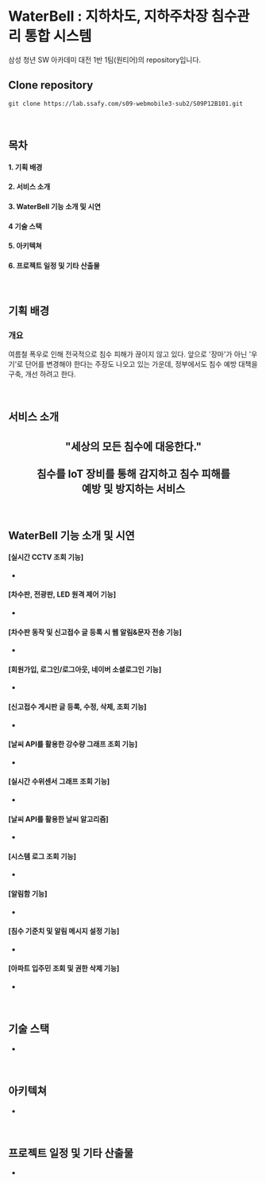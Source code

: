 # WaterBell : 지하차도, 지하주차장 침수관리 통합 시스템

삼성 청년 SW 아카데미 대전 1반 1팀(원티어)의 repository입니다.

## Clone repository
  
```
git clone https://lab.ssafy.com/s09-webmobile3-sub2/S09P12B101.git
```
<br>

## 목차
#### 1. 기획 배경
#### 2. 서비스 소개
#### 3. WaterBell 기능 소개 및 시연
#### 4 기술 스택
#### 5. 아키텍쳐
#### 6. 프로젝트 일정 및 기타 산출물

<br>

## 기획 배경
### 개요
여름철 폭우로 인해 전국적으로 침수 피해가 끊이지 않고 있다. 앞으로 '장마'가 아닌 '우기'로 단어를 변경해야 한다는 주장도 나오고 있는 가운데, 정부에서도 침수 예방 대책을 구축, 개선 하려고 한다.

<br>


## 서비스 소개
<div align=center> 
<h2> "세상의 모든 침수에 대응한다." <br><br>침수를 IoT 장비를 통해 감지하고 침수 피해를 <br>예방 및 방지하는 서비스</h2>

</div>

<br>

## WaterBell 기능 소개 및 시연

#### [실시간 CCTV 조회 기능]
- 

#### [차수판, 전광판, LED 원격 제어 기능]
- 

#### [차수판 동작 및 신고접수 글 등록 시 웹 알림&문자 전송 기능]
- 

#### [회원가입, 로그인/로그아웃, 네이버 소셜로그인 기능]
- 

#### [신고접수 게시판 글 등록, 수정, 삭제, 조회 기능]
- 

#### [날씨 API를 활용한 강수량 그래프 조회 기능]
- 

#### [실시간 수위센서 그래프 조회 기능]
- 

#### [날씨 API를 활용한 날씨 알고리즘]
- 

#### [시스템 로그 조회 기능]
- 
#### [알림함 기능]
- 

#### [침수 기준치 및 알림 메시지 설정 기능]
- 

#### [아파트 입주민 조회 및 권한 삭제 기능]
- 

<br>


## 기술 스택
-

<br>

## 아키텍쳐
- 

<br>

## 프로젝트 일정 및 기타 산출물
- 



